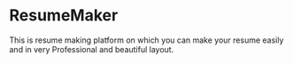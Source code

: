 # ResumeMaker
This is resume making platform on which you can make your resume easily and in very Professional and beautiful layout.

